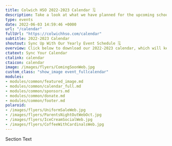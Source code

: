 ```yaml
---
title: Colwich HSO 2022-2023 Calendar 🗓️
description: Take a look at what we have planned for the upcoming school year.
type: events
date: 2022-06-03 14:59:46 +0000
url: "/calendar"
fullUrl: "https://colwichhso.com/calendar"
subtitle: 2022-2023 Calendar
shoutout: Sync Up With Our Yearly Event Schedule 🗓️
overview: Click below to download our 2022-2023 calendar, which will keep your phone or computer in sync with our yearly events.
ctatext: Sync Your Calendar
ctalink: calendar
ctaicon: calendar
image: /images/flyers/ComingSoonWeb.jpg
custom_class: "show_image event_fullcalendar"
modules:
- modules/common/featured_image.md
- modules/common/calendar_full.md
- modules/common/sponsors.md
- modules/common/donate.md
- modules/common/footer.md
polaroid: 
- /images/flyers/UniformSaleWeb.jpg
- /images/flyers/ParentsNightOutWebOct.jpg
- /images/flyers/IceCreamSocialWeb.jpg
- /images/flyers/CoffeeWithCardinalsWeb.jpg
---
```

Section Text
